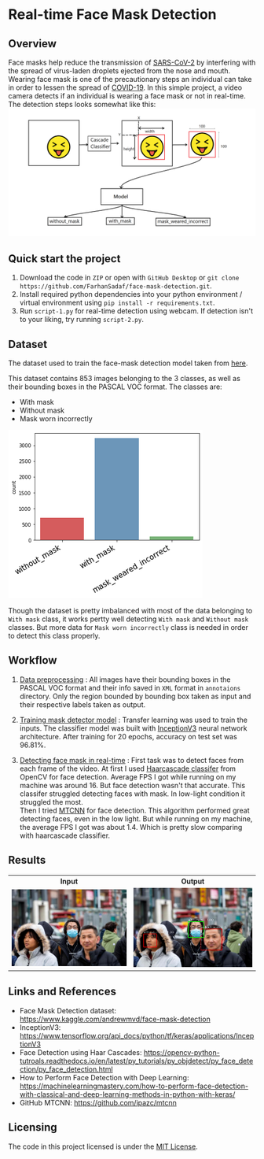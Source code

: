 # Real-time Face Mask Detection

## Overview
Face masks help reduce the transmission of <a href="https://en.wikipedia.org/wiki/Severe_acute_respiratory_syndrome_coronavirus_2">SARS-CoV-2</a> by interfering with the spread of virus-laden droplets ejected from the nose and mouth. 
Wearing face mask is one of the precautionary steps an individual can take in order to lessen the spread of <a href="https://en.wikipedia.org/wiki/Coronavirus_disease_2019">COVID-19</a>.
In this simple project, a video camera detects if an individual is wearing a face mask or not in real-time.
<br/>The detection steps looks somewhat like this:
<img src="images/overview.png" />

## Quick start the project
1. Download the code in `ZIP` or open with `GitHub Desktop` or `git clone https://github.com/FarhanSadaf/face-mask-detection.git`.
2. Install required python dependencies into your python environment / virtual environment using `pip install -r requirements.txt`.
3. Run `script-1.py` for real-time detection using webcam. If detection isn't to your liking, try running `script-2.py`.

## Dataset
The dataset used to train the face-mask detection model taken from <a href="https://www.kaggle.com/andrewmvd/face-mask-detection">here</a>.

This dataset contains 853 images belonging to the 3 classes, as well as their bounding boxes in the PASCAL VOC format.
The classes are:
- With mask
- Without mask
- Mask worn incorrectly

<img src="images/dataset-value-counts.png" />

Though the dataset is pretty imbalanced with most of the data belonging to `With mask` class, it works pertty well detecting `With mask` and `Without mask` classes.
But more data for `Mask worn incorrectly` class is needed in order to detect this class properly.

## Workflow
1. <a href="https://github.com/FarhanSadaf/face-mask-detection/blob/master/1_data-preprocessing.ipynb">Data preprocessing</a> : 
All images have their bounding boxes in the PASCAL VOC format and their info saved in `XML` format in `annotaions` directory. 
Only the region bounded by bounding box taken as input and their respective labels taken as output.

2. <a href="https://github.com/FarhanSadaf/face-mask-detection/blob/master/2_training-face-mask-model.ipynb">Training mask detector model</a> :
Transfer learning was used to train the inputs. The classifier model was built with <a href="https://www.tensorflow.org/api_docs/python/tf/keras/applications/InceptionV3">InceptionV3</a> neural network architecture.
After training for 20 epochs, accuracy on test set was 96.81%.

3. <a href="https://github.com/FarhanSadaf/face-mask-detection/blob/master/3.2_detecting-mask-w-mtcnn.ipynb">Detecting face mask </a><a href="https://github.com/FarhanSadaf/face-mask-detection/blob/master/3.1_detecting-mask-w-haarcascade.ipynb">in real-time</a> :
First task was to detect faces from each frame of the video. 
At first I used <a href="https://github.com/FarhanSadaf/face-mask-detection/blob/master/3.1_detecting-mask-w-haarcascade.ipynb">Haarcascade classifer</a> from OpenCV for face detection. Average FPS I got while running on my machine was around 16. 
But face detection wasn't that accurate. This classifer struggled detecting faces with mask. In low-light condition it struggled the most.
<br/>Then I tried <a href="https://github.com/FarhanSadaf/face-mask-detection/blob/master/3.2_detecting-mask-w-mtcnn.ipynb">MTCNN</a> for face detection. 
This algorithm performed great detecting faces, even in the low light. But while running on my machine, the average FPS I got was about 1.4. 
Which is pretty slow comparing with haarcascade classifier. 

## Results
<table>
<tr>
<th>Input</th>
<th>Output</th>
</tr>
<tr>
<td><img src="images/test.jpg"/></td>
<td><img src="images/test-result.png"/></td>
</tr>
</table>

## Links and References
- Face Mask Detection dataset: https://www.kaggle.com/andrewmvd/face-mask-detection
- InceptionV3: https://www.tensorflow.org/api_docs/python/tf/keras/applications/InceptionV3
- Face Detection using Haar Cascades: https://opencv-python-tutroals.readthedocs.io/en/latest/py_tutorials/py_objdetect/py_face_detection/py_face_detection.html
- How to Perform Face Detection with Deep Learning: https://machinelearningmastery.com/how-to-perform-face-detection-with-classical-and-deep-learning-methods-in-python-with-keras/
- GitHub MTCNN: https://github.com/ipazc/mtcnn

## Licensing
The code in this project licensed is under the [MIT License](LICENSE).
